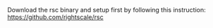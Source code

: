 Download the rsc binary and setup first by following this instruction: https://github.com/rightscale/rsc
